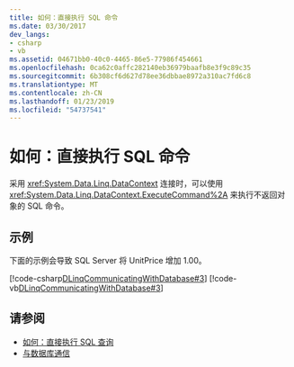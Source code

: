 ```yaml
---
title: 如何：直接执行 SQL 命令
ms.date: 03/30/2017
dev_langs:
- csharp
- vb
ms.assetid: 04671bb0-40c0-4465-86e5-77986f454661
ms.openlocfilehash: 0ca62c0affc282140eb36979baafb8e3f9c89c35
ms.sourcegitcommit: 6b308cf6d627d78ee36dbbae8972a310ac7fd6c8
ms.translationtype: MT
ms.contentlocale: zh-CN
ms.lasthandoff: 01/23/2019
ms.locfileid: "54737541"
---
```

# <a name="how-to-directly-execute-sql-commands"></a>如何：直接执行 SQL 命令
采用 <xref:System.Data.Linq.DataContext> 连接时，可以使用 <xref:System.Data.Linq.DataContext.ExecuteCommand%2A> 来执行不返回对象的 SQL 命令。  
  
## <a name="example"></a>示例  
 下面的示例会导致 SQL Server 将 UnitPrice 增加 1.00。  
  
 [!code-csharp[DLinqCommunicatingWithDatabase#3](../../../../../../samples/snippets/csharp/VS_Snippets_Data/DLinqCommunicatingWithDatabase/cs/Program.cs#3)]
 [!code-vb[DLinqCommunicatingWithDatabase#3](../../../../../../samples/snippets/visualbasic/VS_Snippets_Data/DLinqCommunicatingWithDatabase/vb/Module1.vb#3)]  
  
## <a name="see-also"></a>请参阅
- [如何：直接执行 SQL 查询](../../../../../../docs/framework/data/adonet/sql/linq/how-to-directly-execute-sql-queries.md)
- [与数据库通信](../../../../../../docs/framework/data/adonet/sql/linq/communicating-with-the-database.md)
